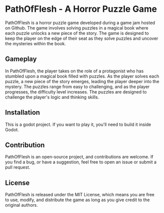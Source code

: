 # PathOfFlesh - A Horror Puzzle Game

PathOfFlesh is a horror puzzle game developed during a game jam hosted on Github. The game involves solving puzzles in a magical book where each puzzle unlocks a new piece of the story. The game is designed to keep the player on the edge of their seat as they solve puzzles and uncover the mysteries within the book.

## Gameplay

In PathOfFlesh, the player takes on the role of a protagonist who has stumbled upon a magical book filled with puzzles. As the player solves each puzzle, a new piece of the story emerges, leading the player deeper into the mystery. The puzzles range from easy to challenging, and as the player progresses, the difficulty level increases. The puzzles are designed to challenge the player's logic and thinking skills.


## Installation

This is a godot project. If you want to play it, you'll need to build it inside Godot.

## Contribution

PathOfFlesh is an open-source project, and contributions are welcome. If you find a bug, or have a suggestion, feel free to open an issue or submit a pull request.

## License

PathOfFlesh is released under the MIT License, which means you are free to use, modify, and distribute the game as long as you give credit to the original authors.
